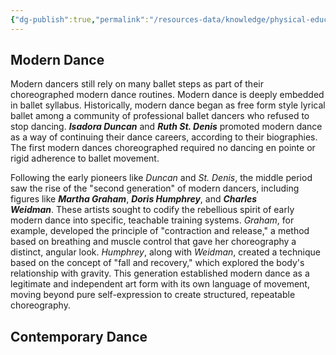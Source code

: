 ```yaml
---
{"dg-publish":true,"permalink":"/resources-data/knowledge/physical-education/dance/modern-and-contemporary-dance/history-of-modern-and-contemporary-dance/"}
---
```


## Modern Dance
Modern dancers still rely on many ballet steps as part of their choreographed modern dance routines. Modern dance is deeply embedded in ballet syllabus. Historically, modern dance began as free form style lyrical ballet among a community of professional ballet dancers who refused to stop dancing. ***Isadora Duncan*** and ***Ruth St. Denis*** promoted modern dance as a way of continuing their dance careers, according to their biographies. The first modern dances choreographed required no dancing en pointe or rigid adherence to ballet movement.

Following the early pioneers like *Duncan* and *St. Denis*, the middle period saw the rise of the "second generation" of modern dancers, including figures like ***Martha Graham***, ***Doris Humphrey***, and ***Charles Weidman***. These artists sought to codify the rebellious spirit of early modern dance into specific, teachable training systems. *Graham*, for example, developed the principle of "contraction and release," a method based on breathing and muscle control that gave her choreography a distinct, angular look. *Humphrey*, along with *Weidman*, created a technique based on the concept of "fall and recovery," which explored the body's relationship with gravity. This generation established modern dance as a legitimate and independent art form with its own language of movement, moving beyond pure self-expression to create structured, repeatable choreography.

## Contemporary Dance

